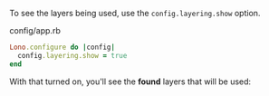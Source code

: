 To see the layers being used, use the `config.layering.show` option.

config/app.rb

```ruby
Lono.configure do |config|
  config.layering.show = true
end
```

With that turned on, you'll see the **found** layers that will be used:
